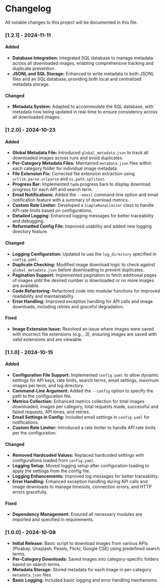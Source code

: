 # Changelog

All notable changes to this project will be documented in this file.

### [1.2.1] - 2024-11-11

#### Added
- **Database Integration:** Integrated SQL database to manage metadata across all downloaded images, enabling comprehensive tracking and duplicate prevention.
- **JSONL and SQL Storage:** Enhanced to write metadata to both JSONL files and an SQL database, providing both local and centralized metadata storage.

#### Changed
- **Metadata System:** Adapted to accommodate the SQL database, with metadata now being updated in real-time to ensure consistency across all downloaded images.

### [1.2.0] - 2024-10-23

#### Added
- **Global Metadata File:** Introduced `global_metadata.json` to track all downloaded images across runs and avoid duplicates.
- **Per-Category Metadata Files:** Maintained `metadata.json` files within each category folder for individual image metadata.
- **File Extension Fix:** Corrected file extension extraction using `urllib.parse.urlparse` and `os.path.splitext`.
- **Progress Bar:** Implemented `tqdm` progress bars to display download progress for each API and search term.
- **Email Notifications:** Added the `--email` command-line option and email notification feature with a summary of download metrics.
- **Custom Rate Limiter:** Developed a `SimpleRateLimiter` class to handle API rate limits based on configurations.
- **Detailed Logging:** Enhanced logging messages for better traceability and debugging.
- **Reformatted Config File:** Improved usability and added new logging directory feature.

#### Changed
- **Logging Configuration:** Updated to use the `log_directory` specified in `config.yaml`.
- **Duplicate Checking:** Modified image download logic to check against `global_metadata.json` before downloading to prevent duplicates.
- **Pagination Support:** Implemented pagination to fetch additional pages of images until the desired number is downloaded or no more images are available.
- **Code Refactoring:** Refactored code into modular functions for improved readability and maintainability.
- **Error Handling:** Improved exception handling for API calls and image downloads, including retries and graceful degradation.

#### Fixed
- **Image Extension Issue:** Resolved an issue where images were saved with incorrect file extensions (e.g., .3), ensuring images are saved with valid extensions and are viewable.

### [1.1.0] - 2024-10-15

#### Added
- **Configuration File Support:** Implemented `config.yaml` to allow dynamic settings for API keys, rate limits, search terms, email settings, maximum images per term, and log directory.
- **Command-Line Argument:** Added the `--config` option to specify the path to the configuration file.
- **Metrics Collection:** Enhanced metrics collection for total images downloaded, images per category, total requests made, successful and failed requests, API times, and retries.
- **Email Settings in Config:** Included email settings in `config.yaml` for notifications.
- **Custom Rate Limiter:** Introduced a rate limiter to handle API rate limits per the configuration.

#### Changed
- **Removed Hardcoded Values:** Replaced hardcoded settings with configurations loaded from `config.yaml`.
- **Logging Setup:** Moved logging setup after configuration loading to apply the settings from the config file.
- **Logging Enhancements:** Improved log messages for better traceability.
- **Error Handling:** Enhanced exception handling during API calls and image downloads to manage timeouts, connection errors, and HTTP errors gracefully.

#### Fixed
- **Dependency Management:** Ensured all necessary modules are imported and specified in requirements.

### [1.0.0] - 2024-10-08

- **Initial Release:** Basic script to download images from various APIs (Pixabay, Unsplash, Pexels, Flickr, Google CSE) using predefined search terms.
- **Per-Category Downloads:** Saved images into category-specific folders based on search terms.
- **Metadata Storage:** Stored metadata for each image in per-category `metadata.json` files.
- **Basic Logging:** Included basic logging and error handling mechanisms.
